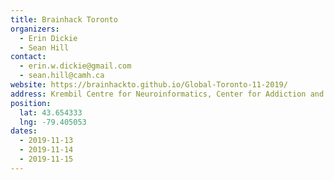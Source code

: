 ```yaml
---
title: Brainhack Toronto
organizers:
  - Erin Dickie
  - Sean Hill
contact:
  - erin.w.dickie@gmail.com
  - sean.hill@camh.ca
website: https://brainhackto.github.io/Global-Toronto-11-2019/
address: Krembil Centre for Neuroinformatics, Center for Addiction and Mental Health, Toronto, ON, Canada
position:
  lat: 43.654333
  lng: -79.405053
dates:
  - 2019-11-13
  - 2019-11-14
  - 2019-11-15
---
```

